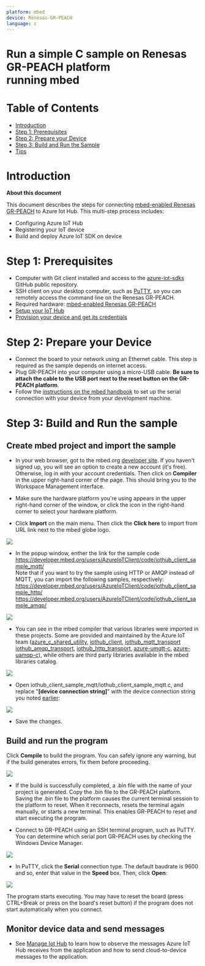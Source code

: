 ```yaml
---
platform: mbed
device: Renesas-GR-PEACH
language: c
---
```


Run a simple C sample on Renesas GR-PEACH platform<br>running mbed
===

# Table of Contents

-   [Introduction](#Introduction)
-   [Step 1: Prerequisites](#Step-1-Prerequisites)
-   [Step 2: Prepare your Device](#Step-2-PrepareDevice)
-   [Step 3: Build and Run the Sample](#Step-3-Build)
-   [Tips](#tips)

<a name="Introduction"></a>
# Introduction

**About this document**

This document describes the steps for connecting [mbed-enabled Renesas GR-PEACH](https://developer.mbed.org/platforms/Renesas-GR-PEACH/) to Azure Iot Hub. This multi-step process includes:
-   Configuring Azure IoT Hub
-   Registering your IoT device
-   Build and deploy Azure IoT SDK on device

<a name="Step-1-Prerequisites"></a>
# Step 1: Prerequisites

-   Computer with Git client installed and access to the [azure-iot-sdks](https://github.com/Azure/azure-iot-sdks) GitHub public repository.
-   SSH client on your desktop computer, such as [PuTTY](http://www.putty.org), so you can remotely access the command line on the Renesas GR-PEACH.
-   Required hardware: [mbed-enabled Renesas GR-PEACH](https://developer.mbed.org/platforms/Renesas-GR-PEACH/)
-   [Setup your IoT Hub][lnk-setup-iot-hub]
-   [Provision your device and get its credentials](lnk-manage-iot-hub)

<a name="Step-2-PrepareDevice"></a>
# Step 2: Prepare your Device

-   Connect the board to your network using an Ethernet cable. This step is required as the sample depends on internet access.
-   Plug GR-PEACH into your computer using a micro-USB cable. **Be sure to attach the cable to the USB port next to the reset button on the GR-PEACH platform**.
-   Follow the [instructions on the mbed handbook](https://developer.mbed.org/handbook/SerialPC) to set up the serial connection with your device from your development machine.

<a name="Step-3-Build"></a>
# Step 3: Build and Run the sample

## Create mbed project and import the sample
-   In your web browser, got to the mbed.org [developer site](https://developer.mbed.org/). If you haven't signed up, you will see an option to create a new account (it's free). Otherwise, log in with your account credentials. Then click on **Compiler** in the upper right-hand corner of the page. This should bring you to the Workspace Management interface.

-   Make sure the hardware platform you're using appears in the upper right-hand corner of the window, or click the icon in the right-hand corner to select your hardware platform.

-   Click **Import** on the main menu. Then click the **Click here** to import from URL link next to the mbed globe logo.

![][1]

- In the popup window, enther the link for the sample code https://developer.mbed.org/users/AzureIoTClient/code/iothub_client_sample_mqtt/ <br>
Note that if you want to try the sample using HTTP or AMQP instead of MQTT, you can import the following samples, respectively:<br> https://developer.mbed.org/users/AzureIoTClient/code/iothub_client_sample_http/ <br> https://developer.mbed.org/users/AzureIoTClient/code/iothub_client_sample_amqp/

![][2]

-    You can see in the mbed compiler that various libraries were imported in these projects. Some are provided and maintained by the Azure IoT team ([azure_c_shared_utility](https://developer.mbed.org/users/AzureIoTClient/code/azure_c_shared_utility/), [iothub_client](https://developer.mbed.org/users/AzureIoTClient/code/iothub_client/), [iothub_mqtt_transport](https://developer.mbed.org/users/AzureIoTClient/iothub_mqtt_transport/) [iothub_amqp_transport](https://developer.mbed.org/users/AzureIoTClient/code/iothub_amqp_transport/), [iothub_http_transport](https://developer.mbed.org/users/AzureIoTClient/code/iothub_http_transport/), [azure-umqtt-c](https://developer.mbed.org/users/AzureIoTClient/code/azure_umqtt_c/), [azure-uamqp-c](https://developer.mbed.org/users/AzureIoTClient/code/azure_uamqp_c/)), while others are third party libraries available in the mbed libraries catalog.

![][3]

-    Open iothub_client_sample_mqtt/iothub_client_sample_mqtt.c, and replace "**[device connection string]**" with the device connection string you noted [earlier](#Step-1-Prerequisites):

![][4]

-    Save the changes.

## Build and run the program

Click **Compile** to build the program. You can safely ignore any warning, but if the build generates errors, fix them before proceeding.

![][5]

-    If the build is successfully completed, a .bin file with the name of your project is generated. Copy the .bin file to the GR-PEACH platform. Saving the .bin file to the platform causes the current terminal session to the platform to reset. When it reconnects, resets the terminal again manually, or starts a new terminal. This enables GR-PEACH to reset and start executing the program.

-    Connect to GR-PEACH using an SSH terminal program, such as PuTTY. You can determine which serial port GR-PEACH uses by checking the Windows Device Manager.

![][6]

-    In PuTTY, click the **Serial** connection type. The default baudrate is 9600 and so, enter that value in the **Speed** box. Then, click **Open**:

![][7]

The program starts executing. You may have to reset the board (press CTRL+Break or press on the board's reset button) if the program does not start automatically when you connect.

<a name="tips"></a>
## Monitor device data and send messages

-    See [Manage Iot Hub][lnk-manage-iot-hub] to learn how to observe the messages Azure IoT Hub receives from the application and how to send cloud-to-device messages to the application.

[1]: ../media/GR-PEACH_mbed1.png
[2]: ../media/GR-PEACH_mbed2.png
[3]: ../media/GR-PEACH_mbed3.png
[4]: ../media/GR-PEACH_mbed4.png
[5]: ../media/GR-PEACH_mbed5.png
[6]: ../media/GR-PEACH_mbed6.png
[7]: ../media/GR-PEACH_mbed7.png

[lnk-setup-iot-hub]: ../setup_iothub.md
[lnk-manage-iot-hub]: ../manage_iot_hub.md
